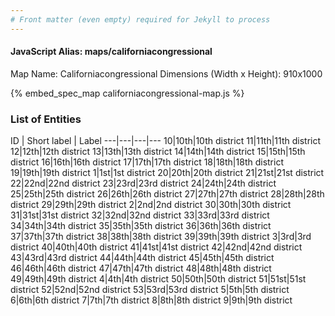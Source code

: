 ```yaml
---
# Front matter (even empty) required for Jekyll to process
---
```


#### JavaScript Alias: maps/californiacongressional

Map Name: Californiacongressional
Dimensions (Width x Height): 910x1000



{% embed_spec_map californiacongressional-map.js %}

### List of Entities

ID | Short label | Label
---|---|---|---
10|10th|10th district
11|11th|11th district
12|12th|12th district
13|13th|13th district
14|14th|14th district
15|15th|15th district
16|16th|16th district
17|17th|17th district
18|18th|18th district
19|19th|19th district
1|1st|1st district
20|20th|20th district
21|21st|21st district
22|22nd|22nd district
23|23rd|23rd district
24|24th|24th district
25|25th|25th district
26|26th|26th district
27|27th|27th district
28|28th|28th district
29|29th|29th district
2|2nd|2nd district
30|30th|30th district
31|31st|31st district
32|32nd|32nd district
33|33rd|33rd district
34|34th|34th district
35|35th|35th district
36|36th|36th district
37|37th|37th district
38|38th|38th district
39|39th|39th district
3|3rd|3rd district
40|40th|40th district
41|41st|41st district
42|42nd|42nd district
43|43rd|43rd district
44|44th|44th district
45|45th|45th district
46|46th|46th district
47|47th|47th district
48|48th|48th district
49|49th|49th district
4|4th|4th district
50|50th|50th district
51|51st|51st district
52|52nd|52nd district
53|53rd|53rd district
5|5th|5th district
6|6th|6th district
7|7th|7th district
8|8th|8th district
9|9th|9th district

